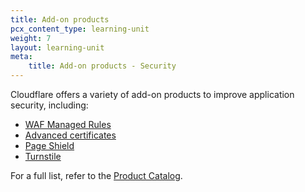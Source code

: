 ```yaml
---
title: Add-on products
pcx_content_type: learning-unit
weight: 7
layout: learning-unit
meta:
    title: Add-on products - Security
---
```


Cloudflare offers a variety of add-on products to improve application security, including:

- [WAF Managed Rules](/waf/managed-rules/)
- [Advanced certificates](/ssl/edge-certificates/advanced-certificate-manager/)
- [Page Shield](/page-shield/)
- [Turnstile](/turnstile/)

For a full list, refer to the [Product Catalog](/products/?product-group=Application+security).